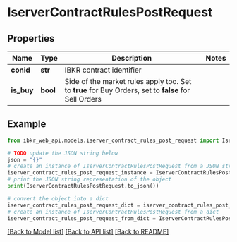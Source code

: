 # IserverContractRulesPostRequest


## Properties

Name | Type | Description | Notes
------------ | ------------- | ------------- | -------------
**conid** | **str** | IBKR contract identifier | 
**is_buy** | **bool** | Side of the market rules apply too. Set to **true** for Buy Orders, set to **false** for Sell Orders | 

## Example

```python
from ibkr_web_api.models.iserver_contract_rules_post_request import IserverContractRulesPostRequest

# TODO update the JSON string below
json = "{}"
# create an instance of IserverContractRulesPostRequest from a JSON string
iserver_contract_rules_post_request_instance = IserverContractRulesPostRequest.from_json(json)
# print the JSON string representation of the object
print(IserverContractRulesPostRequest.to_json())

# convert the object into a dict
iserver_contract_rules_post_request_dict = iserver_contract_rules_post_request_instance.to_dict()
# create an instance of IserverContractRulesPostRequest from a dict
iserver_contract_rules_post_request_from_dict = IserverContractRulesPostRequest.from_dict(iserver_contract_rules_post_request_dict)
```
[[Back to Model list]](../README.md#documentation-for-models) [[Back to API list]](../README.md#documentation-for-api-endpoints) [[Back to README]](../README.md)


